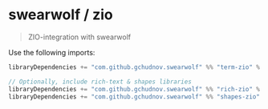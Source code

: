 # swearwolf / zio

> ZIO-integration with swearwolf

Use the following imports:

```scala
libraryDependencies += "com.github.gchudnov.swearwolf" %% "term-zio" % "2.0.0"

// Optionally, include rich-text & shapes libraries
libraryDependencies += "com.github.gchudnov.swearwolf" %% "rich-zio" % "2.0.0"
libraryDependencies += "com.github.gchudnov.swearwolf" %% "shapes-zio" % "2.0.0"
```


